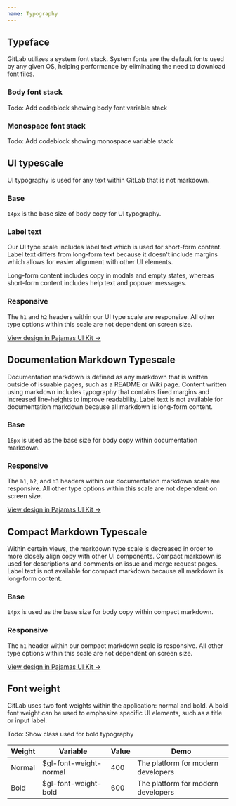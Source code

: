 ```yaml
---
name: Typography
---
```


## Typeface

GitLab utilizes a system font stack. System fonts are the default fonts used by any given OS, helping performance by eliminating the need to download font files.

### Body font stack

Todo: Add codeblock showing body font variable stack

### Monospace font stack

Todo: Add codeblock showing monospace variable stack

## UI typescale

UI typography is used for any text within GitLab that is not markdown.

### Base

`14px` is the base size of body copy for UI typography.

### Label text

Our UI type scale includes label text which is used for short-form content. Label text differs from long-form text because it doesn't include margins which allows for easier alignment with other UI elements.

Long-form content includes copy in modals and empty states, whereas short-form content includes help text and popover messages.

### Responsive

The `h1` and `h2` headers within our UI type scale are responsive. All other type options within this scale are not dependent on screen size.

[View design in Pajamas UI Kit →](https://www.figma.com/file/qEddyqCrI7kPSBjGmwkZzQ/Pajamas-UI-Kit?node-id=542%3A334)

## Documentation Markdown Typescale

Documentation markdown is defined as any markdown that is written outside of issuable pages, such as a README or Wiki page. Content written using markdown includes typography that contains fixed margins and increased line-heights to improve readability. Label text is not available for documentation markdown because all markdown is long-form content.

### Base

`16px` is used as the base size for body copy within documentation markdown.

### Responsive

The `h1`, `h2`, and `h3` headers within our documentation markdown scale are responsive. All other type options within this scale are not dependent on screen size.

[View design in Pajamas UI Kit →](https://www.figma.com/file/qEddyqCrI7kPSBjGmwkZzQ/Pajamas-UI-Kit?node-id=542%3A2)

## Compact Markdown Typescale

Within certain views, the markdown type scale is decreased in order to more closely align copy with other UI components. Compact markdown is used for descriptions and comments on issue and merge request pages. Label text is not available for compact markdown because all markdown is long-form content.

### Base

`14px` is used as the base size for body copy within compact markdown.

### Responsive

The `h1` header within our compact markdown scale is responsive. All other type options within this scale are not dependent on screen size.

[View design in Pajamas UI Kit →](https://www.figma.com/file/qEddyqCrI7kPSBjGmwkZzQ/Pajamas-UI-Kit?node-id=542%3A132)

## Font weight

GitLab uses two font weights within the application: normal and bold. A bold font weight can be used to emphasize specific UI elements, such as a title or input label.

Todo: Show class used for bold typography

<table class="font-weight m-b-6">
<thead>
<tr>
<th>Weight</th>
<th>Variable</th>
<th>Value</th>
<th>Demo</th>
</tr>
</thead>
<tbody>
<tr>
<td>Normal</td>
<td>$gl-font-weight-normal</td>
<td>400</td>
<td>The platform for modern developers</td>
</tr>
<tr>
<td>Bold</td>
<td>$gl-font-weight-bold</td>
<td>600</td>
<td class="f-bold">The platform for modern developers</td>
</tr>
</tbody>
</table>
